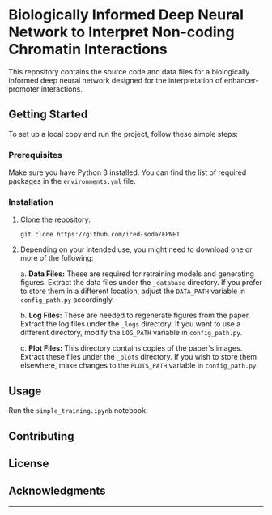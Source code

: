 
# Biologically Informed Deep Neural Network to Interpret Non-coding Chromatin Interactions

This repository contains the source code and data files for a biologically informed deep neural network designed for the interpretation of enhancer-promoter interactions.

## Getting Started

To set up a local copy and run the project, follow these simple steps:

### Prerequisites

Make sure you have Python 3 installed. You can find the list of required packages in the `environments.yml` file.

### Installation

1. Clone the repository:

   ```
   git clone https://github.com/iced-soda/EPNET
   ```

2. Depending on your intended use, you might need to download one or more of the following:

   a. **Data Files:** These are required for retraining models and generating figures. Extract the data files under the `_database` directory. If you prefer to store them in a different location, adjust the `DATA_PATH` variable in `config_path.py` accordingly.

   b. **Log Files:** These are needed to regenerate figures from the paper. Extract the log files under the `_logs` directory. If you want to use a different directory, modify the `LOG_PATH` variable in `config_path.py`.

   c. **Plot Files:** This directory contains copies of the paper's images. Extract these files under the `_plots` directory. If you wish to store them elsewhere, make changes to the `PLOTS_PATH` variable in `config_path.py`.

## Usage

Run the `simple_training.ipynb` notebook.

## Contributing


## License


## Acknowledgments


---

